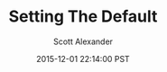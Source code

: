 ---
layout: podcast
title: "Setting The Default"
author: Scott Alexander
description: https://slatestarcodex.com/2015/12/01/setting-the-default/
date: 2015-12-01 22:14:00 PST
length: 2537383
duration: 634
guid: setting-the-default
---